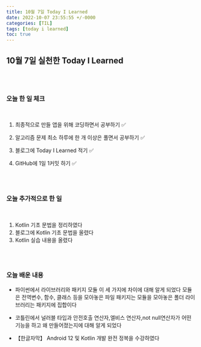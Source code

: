 ```yaml
---
title: 10월 7일 Today I Learned
date: 2022-10-07 23:55:55 +/-0000
categories: [TIL]
tags: [today i learned]
toc: true
---
```


## 10월 7일 실천한 Today I Learned

<br><br>

### 오늘 한 일 체크
<br>

1. 최종적으로 만들 앱을 위해 코딩하면서 공부하기 ✅

2. 알고리즘 문제 최소 하루에 한 개 이상은 풀면서 공부하기 ✅

3. 블로그에 Today I Learned 적기 ✅

4. GitHub에 1일 1커밋 하기 ✅

<br><br>

### 오늘 추가적으로 한 일
<br>

1. Kotlin 기초 문법을 정리하였다
1. 블로그에 Kotlin 기초 문법을 올렸다
1. Kotlin 실습 내용을 올렸다

<br><br>

### 오늘 배운 내용

* 파이썬에서 라이브러리와 패키지 모듈 이 세 가지에 차이에 대해 알게 되었다 모듈은 전역변수, 함수, 클래스 등을 모아놓은 파일 패키지는 모듈을 모아놓은 폴더 라이브러리는 패키지에 집합이다

* 코틀린에서 널러블 타입과 안전호출 연산자,엘비스 연산자,not null연산자가 어떤 기능을 하고 왜 만들어졌는지에 대해 알게 되었다  

* 【한글자막】 Android 12 및 Kotlin 개발 완전 정복을 수강하였다

